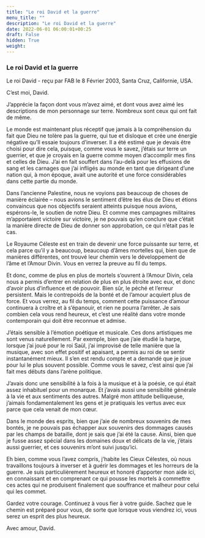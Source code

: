 ```yaml
---
title: "Le roi David et la guerre"
menu_title: ""
description: "Le roi David et la guerre"
date: 2022-06-01 06:00:01+00:25
draft: False
hidden: True
weight:
---
```

### Le roi David et la guerre

Le roi David - reçu par FAB le 8 Février 2003, Santa Cruz, Californie, USA.

C’est moi, David.

J’apprécie la façon dont vous m’avez aimé, et dont vous avez aimé les descriptions de mon personnage sur terre. Nombreux sont ceux qui ont fait de même.

Le monde est maintenant plus réceptif que jamais à la compréhension du fait que Dieu ne tolère pas la guerre, qui tue et disloque et crée une énergie négative qu’Il essaie toujours d’inverser. Il a été estimé que je devais être choisi pour dire cela, puisque, comme vous le savez, j’étais sur terre un guerrier, et que je croyais en la guerre comme moyen d’accomplir mes fins et celles de Dieu. J’ai en fait souffert dans l’au-delà pour les effusions de sang et les carnages que j’ai infligés au monde en tant que dirigeant d’une nation qui, à mon époque, avait une autorité et une force considérables dans cette partie du monde.

Dans l’ancienne Palestine, nous ne voyions pas beaucoup de choses de manière éclairée – nous avions le sentiment d’être les élus de Dieu et étions convaincus que nos objectifs seraient atteints puisque nous avions, espérons-le, le soutien de notre Dieu. Et comme mes campagnes militaires m’apportaient victoire sur victoire, je ne pouvais qu’en conclure que c’était la manière directe de Dieu de donner son approbation, ce qui n’était pas le cas.

Le Royaume Céleste est en train de devenir une force puissante sur terre, et cela parce qu’il y a beaucoup, beaucoup d’âmes mortelles qui, bien que de manières différentes, ont trouvé leur chemin vers le développement de l’âme et l’Amour Divin. Vous en verrez la preuve au fil du temps.

Et donc, comme de plus en plus de mortels s’ouvrent à l’Amour Divin, cela nous a permis d’entrer en relation de plus en plus étroite avec eux, et donc d’avoir plus d’influence et de pouvoir. Bien sûr, le péché et l’erreur persistent. Mais le contrepoids de la bonté et de l’amour acquiert plus de force. Et vous verrez, au fil du temps, comment cette puissance d’amour continuera à croître et à s’épanouir, et rien ne pourra l’arrêter. Je sais combien cela vous rend heureux, et c’est une réalité dans votre monde contemporain qui doit être reconnue et admise.

J’étais sensible à l’émotion poétique et musicale. Ces dons artistiques me sont venus naturellement. Par exemple, bien que j’aie étudié la harpe, lorsque j’ai joué pour le roi Saül, j’ai improvisé de telle manière que la musique, avec son effet positif et apaisant, a permis au roi de se sentir instantanément mieux. Il s’en est rendu compte et a demandé que je joue pour lui le plus souvent possible. Comme vous le savez, c’est ainsi que j’ai fait mes débuts dans l’arène politique.

J’avais donc une sensibilité à la fois à la musique et à la poésie, ce qui était assez inhabituel pour un monarque. Et j’avais aussi une sensibilité générale à la vie et aux sentiments des autres. Malgré mon attitude belliqueuse, j’aimais fondamentalement les gens et je pratiquais les vertus avec eux parce que cela venait de mon cœur.

Dans le monde des esprits, bien que j’aie de nombreux souvenirs de mes bontés, je ne pouvais pas échapper aux souvenirs des dommages causés par les champs de bataille, dont je sais que j’ai été la cause. Ainsi, bien que je fusse assez spécial dans les domaines doux et délicats de la vie, j’étais aussi guerrier, et ces souvenirs m’ont suivi jusqu’ici.

Eh bien, comme vous l’avez compris, j’habite les Cieux Célestes, où nous travaillons toujours à inverser et à guérir les dommages et les horreurs de la guerre. Je suis particulièrement heureux et honoré d’apporter mon aide ici, en connaissant et en comprenant ce qui pousse les mortels à commettre ces actes qui ne produisent finalement que souffrance et malheur pour celui qui les commet.

Gardez votre courage. Continuez à vous fier à votre guide. Sachez que le chemin est préparé pour vous, de sorte que lorsque vous viendrez ici, vous serez un esprit des plus heureux.

Avec amour, David.
